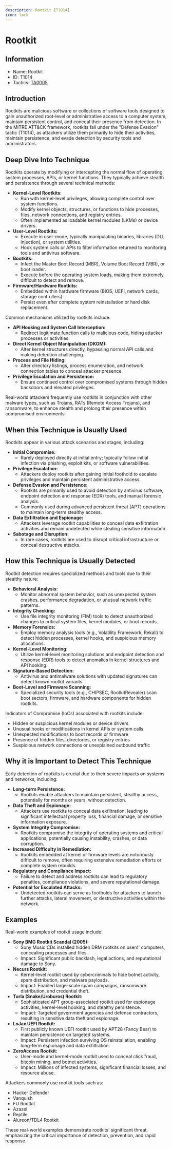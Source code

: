 ```yaml
---
description: Rootkit [T1014]
icon: lock
---
```


# Rootkit

## Information

- Name: Rootkit
- ID: T1014
- Tactics: [TA0005](../TA0005/TA0005.md)

## Introduction

Rootkits are malicious software or collections of software tools designed to gain unauthorized root-level or administrative access to a computer system, maintain persistent control, and conceal their presence from detection. In the MITRE ATT\&CK framework, rootkits fall under the "Defense Evasion" tactic (T1014), as attackers utilize them primarily to hide their activities, maintain persistence, and evade detection by security tools and administrators.

## Deep Dive Into Technique

Rootkits operate by modifying or intercepting the normal flow of operating system processes, APIs, or kernel functions. They typically achieve stealth and persistence through several technical methods:

- **Kernel-Level Rootkits:**
  - Run with kernel-level privileges, allowing complete control over system functions.
  - Modify kernel objects, structures, or functions to hide processes, files, network connections, and registry entries.
  - Often implemented as loadable kernel modules (LKMs) or device drivers.
- **User-Level Rootkits:**
  - Execute in user-mode, typically manipulating binaries, libraries (DLL injection), or system utilities.
  - Hook system calls or APIs to filter information returned to monitoring tools and antivirus software.
- **Bootkits:**
  - Infect the Master Boot Record (MBR), Volume Boot Record (VBR), or boot loader.
  - Execute before the operating system loads, making them extremely difficult to detect and remove.
- **Firmware/Hardware Rootkits:**
  - Embedded within hardware firmware (BIOS, UEFI, network cards, storage controllers).
  - Persist even after complete system reinstallation or hard disk replacement.

Common mechanisms utilized by rootkits include:

- **API Hooking and System Call Interception:**
  - Redirect legitimate function calls to malicious code, hiding attacker processes or activities.
- **Direct Kernel Object Manipulation (DKOM):**
  - Alter kernel structures directly, bypassing normal API calls and making detection challenging.
- **Process and File Hiding:**
  - Alter directory listings, process enumeration, and network connection tables to conceal attacker presence.
- **Privilege Escalation and Persistence:**
  - Ensure continued control over compromised systems through hidden backdoors and elevated privileges.

Real-world attackers frequently use rootkits in conjunction with other malware types, such as Trojans, RATs (Remote Access Trojans), and ransomware, to enhance stealth and prolong their presence within compromised environments.

## When this Technique is Usually Used

Rootkits appear in various attack scenarios and stages, including:

- **Initial Compromise:**
  - Rarely deployed directly at initial entry; typically follow initial infection via phishing, exploit kits, or software vulnerabilities.
- **Privilege Escalation:**
  - Attackers deploy rootkits after gaining initial foothold to escalate privileges and maintain persistent administrative access.
- **Defense Evasion and Persistence:**
  - Rootkits are primarily used to avoid detection by antivirus software, endpoint detection and response (EDR) tools, and manual forensic analysis.
  - Commonly used during advanced persistent threat (APT) operations to maintain long-term stealthy access.
- **Data Exfiltration and Espionage:**
  - Attackers leverage rootkit capabilities to conceal data exfiltration activities and remain undetected while stealing sensitive information.
- **Sabotage and Disruption:**
  - In rare cases, rootkits are used to disrupt critical infrastructure or conceal destructive attacks.

## How this Technique is Usually Detected

Rootkit detection requires specialized methods and tools due to their stealthy nature:

- **Behavioral Analysis:**
  - Monitor abnormal system behavior, such as unexpected system crashes, performance degradation, or unusual network traffic patterns.
- **Integrity Checking:**
  - Use file integrity monitoring (FIM) tools to detect unauthorized changes to critical system files, kernel modules, or boot records.
- **Memory Forensics:**
  - Employ memory analysis tools (e.g., Volatility Framework, Rekall) to detect hidden processes, kernel hooks, and suspicious memory allocations.
- **Kernel-Level Monitoring:**
  - Utilize kernel-level monitoring solutions and endpoint detection and response (EDR) tools to detect anomalies in kernel structures and API hooking.
- **Signature-Based Detection:**
  - Antivirus and antimalware solutions with updated signatures can detect known rootkit variants.
- **Boot-Level and Firmware Scanning:**
  - Specialized security tools (e.g., CHIPSEC, RootkitRevealer) scan boot sectors, firmware, and hardware components for hidden rootkits.

Indicators of Compromise (IoCs) associated with rootkits include:

- Hidden or suspicious kernel modules or device drivers
- Unusual hooks or modifications in kernel APIs or system calls
- Unexpected modifications to boot records or firmware
- Presence of hidden files, directories, or registry entries
- Suspicious network connections or unexplained outbound traffic

## Why it is Important to Detect This Technique

Early detection of rootkits is crucial due to their severe impacts on systems and networks, including:

- **Long-term Persistence:**
  - Rootkits enable attackers to maintain persistent, stealthy access, potentially for months or years, without detection.
- **Data Theft and Espionage:**
  - Attackers use rootkits to conceal data exfiltration, leading to significant intellectual property loss, financial damage, or sensitive information exposure.
- **System Integrity Compromise:**
  - Rootkits compromise the integrity of operating systems and critical applications, potentially causing instability, crashes, or data corruption.
- **Increased Difficulty in Remediation:**
  - Rootkits embedded at kernel or firmware levels are notoriously difficult to remove, often requiring extensive remediation efforts or complete system rebuilds.
- **Regulatory and Compliance Impact:**
  - Failure to detect and address rootkits can lead to regulatory penalties, compliance violations, and severe reputational damage.
- **Potential for Escalated Attacks:**
  - Undetected rootkits can serve as footholds for attackers to launch further attacks, lateral movement, or destructive activities within the network.

## Examples

Real-world examples of rootkit usage include:

- **Sony BMG Rootkit Scandal (2005):**
  - Sony Music CDs installed hidden DRM rootkits on users' computers, concealing processes and files.
  - Impact: Significant public backlash, legal actions, and reputational damage to Sony.
- **Necurs Rootkit:**
  - Kernel-level rootkit used by cybercriminals to hide botnet activity, spam distribution, and malware payloads.
  - Impact: Enabled large-scale spam campaigns, ransomware distribution, and credential theft.
- **Turla (Snake/Uroburos) Rootkit:**
  - Sophisticated APT group-associated rootkit used for espionage activities, kernel-level hooking, and stealthy persistence.
  - Impact: Targeted government agencies and defense contractors, resulting in sensitive data theft and espionage.
- **LoJax UEFI Rootkit:**
  - First publicly known UEFI rootkit used by APT28 (Fancy Bear) to maintain persistence on targeted systems.
  - Impact: Persistent infection surviving OS reinstallation, enabling long-term espionage and data exfiltration.
- **ZeroAccess Rootkit:**
  - User-mode and kernel-mode rootkit used to conceal click fraud, bitcoin mining, and botnet activities.
  - Impact: Millions of infected systems, significant financial losses, and resource abuse.

Attackers commonly use rootkit tools such as:

- Hacker Defender
- Vanquish
- FU Rootkit
- Azazel
- Reptile
- Alureon/TDL4 Rootkit

These real-world examples demonstrate rootkits' significant threat, emphasizing the critical importance of detection, prevention, and rapid response.
